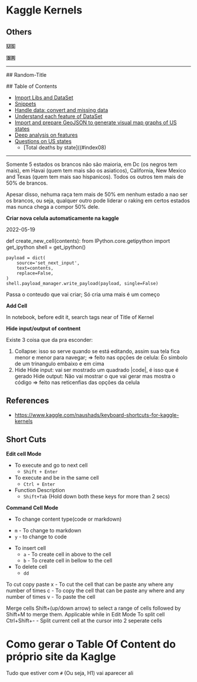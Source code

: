 # Kaggle Kernels

## Others

**🇺🇸**

**🇧🇷**

------------

\## Random-Title <a id ='index01'></a>

\## Table of Contents

+ [Import Libs and DataSet](#index1)
+ [Snippets](#index02)
+ [Handle data: convert and missing data](#index03)
+ [Understand each feature of DataSet](#index04)
+ [Import and prepare GeoJSON to generate visual map graphs of US states](#index05)
+ [Deep analysis on features](#index06)
+ [Questions on US states](#index07)
  - [Total deaths by state]((#index08)

------------

Somente 5 estados os brancos nâo são maioria, em Dc (os negros tem mais), em Havai (quem tem mais sâo os asiaticos), California, New Mexico and Texas (quem tem mais sao hispanicos). Todos os outros tem mais de 50% de brancos.

Apesar disso, nehuma raça tem mais de 50% em nenhum estado a nao ser os brancos, ou seja, qualquer outro pode liderar o raking em certos estados mas nunca chega a compor 50% dele.

**Criar nova celula automaticamente na kaggle**

2022-05-19

def create_new_cell(contents):
    from IPython.core.getipython import get_ipython
    shell = get_ipython()

    payload = dict(
        source='set_next_input',
        text=contents,
        replace=False,
    )
    shell.payload_manager.write_payload(payload, single=False)

Passa o conteudo que vai criar; Só cria uma mais é um começo


**Add Cell**

In notebook, before edit it, search tags near of Title of Kernel

**Hide input/output of contnent**

Existe 3 coisa que da pra esconder:
1. Collapse: isso so serve quando se está editando, assim sua tela fica menor e menor para navegar;
  => feito nas opções de celula: Éo simbolo de um trinangulo embaixo e em cima
2. Hide
   Hide input: vai ser mostrado um quadrado |code|, é isso que é gerado
   Hide output: Não vai mostrar o que vai gerar mas mostra o código
   => feito nas reticenfias das opções da celula

## References
+ https://www.kaggle.com/naushads/keyboard-shortcuts-for-kaggle-kernels

## Short Cuts

**Edit cell Mode**
+ To execute and go to next cell
  - `Shift + Enter`
+ To execute and be in the same cell
  - `Ctrl + Enter`
+ Function Description
  - `Shift+Tab` (Hold down both these keys for more than 2 secs)

**Command Cell Mode**
+ To change content type(code or markdown)
 - `m` - To change to markdown
 - `y` - to change to code
+ To insert cell
  - `a` - To create cell in above to the cell
  - `b` - To create cell in bellow to the cell
+ To delete cell
  - `dd`

To cut copy paste
x - To cut the cell that can be paste any where any number of times
c - To copy the cell that can be paste any where and any number of times
v - To paste the cell 

Merge cells
Shift+(up/down arrow) to select a range of cells followed by Shift+M to merge them.
Applicable while in Edit Mode
To split cell
Ctrl+Shift+- - Split current cell at the cursor into 2 seperate cells


# Como gerar o Table Of Content do próprio site da Kaglge

Tudo que estiver com `#` (Ou seja, H1) vai aparecer ali
